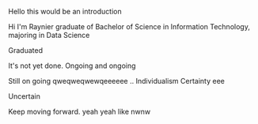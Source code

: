 Hello this would be an introduction

Hi I'm Raynier graduate of Bachelor of Science in Information Technology, majoring in Data Science

Graduated 

It's not yet done. 
Ongoing and ongoing

Still on going
qweqweqwewqeeeeee
..
Individualism
Certainty eee

Uncertain 

Keep moving forward.
yeah
yeah
like
nwnw
